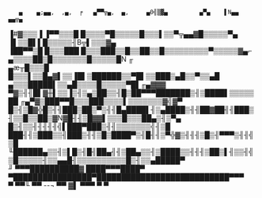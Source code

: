        ▄    ▄;▄▄,  ,▄,  ╒   ▄▀▀╦▄,  ▄,     ▄0╣▒▓▄         ▄▀▄    ▌N▄▄    ▄▄╦▄             
 ▐#▓▒▒▒▐  ▐▀▀▒▒▒█  █▒▒▒▒▀█▒▒▒▒▒█▒▒▒▌▒▒▀╦▄▄▓█▒▒▒▒▒▀▄      ▐▌▒▒█▌▌█▒▒▒▒▒╢B╦▌▒▒▒▓▄           
 ▐██▀▀▒█  █▒▒▒███  █▒▒▒███▒▒█▒▒██▒▒█▒▒▒▒▒▒▒▒▒▀▒▒▒▒▒▓▄⌐   ▄▒▒▒▒██▒█▒▒▒▒▒▒▒█▒▒▒▒▒█N      ╓  
▄æ╥█▒▒▒█  █▒▒▒▌▒▒█▄▓▌▒▒▐█▌▒██████▒▒▀█▌▒▒███▒▄█▒▒▀▒▒▄█   ▄▒▒▒█████▌▒▒▄█▒▒▒▒█▒▒▒▒▒▀█▌╓▄▓▓▓  
 ▀▓▒╢╢█▌▓╫▌▒▒▐▒╢▒▄▒██▒▒╢█▒██▀▀▀███████▒╢▒████▌▒▒▒▒▒██ ╓▄▀▓▒███▀▀█▒▒▒███▒▒▒▒▌▒▒▒▒▒▒▒▓╣▓▀   
  █▒╢▒█▓╬█▒╢╢███▒██▒▀▒╢╢█▄████▌╢▒▄████▒╢╢██▓██╢╢███▒╢▒▒█▒▒██▒▓N▓█╢╢▒█▓▓▌▒▒▒█▒▒▒██▄▒╢▒▀▄   
  █▒╢▒▒╢╢╢╢╢╣▌███▀███▒╢╢▒▒▒▒▒▒▒╣╢▒█ ███╢╢▒███▒▒╢███▒╢╢▒█▒████▀▒╢█╢╢▒▀╬▓▒╢╢╢▒█▒╢▀▀▀▒╢╢╣▒█  
  ╙██████▄▒▒╢▒▌█▒╢█╢██▄╢╢▒██▄▒▒╢▒████▒▒╢╢╢▒██▒▌╢▒▒╢╣▒█▒▒▒▒▒╢▒▒▄▄█╢▒▒▒▒▒▒▒▒▒▒█▒╢▒▒▄█████▀  
  ╜   ▀▀▀██████████▓  ████▀▀▀████▀  ▀████████████████▀███████████████████████████▀▀▀      
            ▀   ▀▀╙    ▀▀              --¬     ▀▀ ▓▌   ▀▀▀            ▀      ▀            

